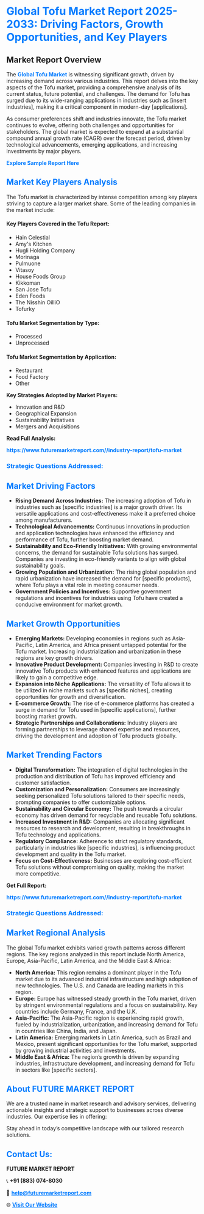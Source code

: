 <h1 style="color: #007BFF;">Global Tofu Market Report 2025-2033: Driving Factors, Growth Opportunities, and Key Players</h1>

<section id="overview">
<h2>Market Report Overview</h2>
<p>The <a href="https://www.futuremarketreport.com//industry-report/tofu-market" style="color: #007BFF; text-decoration: none;"><strong>Global Tofu Market</strong></a> is witnessing significant growth, driven by increasing demand across various industries. This report delves into the key aspects of the Tofu market, providing a comprehensive analysis of its current status, future potential, and challenges. The demand for Tofu has surged due to its wide-ranging applications in industries such as [insert industries], making it a critical component in modern-day [applications].</p>
<p>As consumer preferences shift and industries innovate, the Tofu market continues to evolve, offering both challenges and opportunities for stakeholders. The global market is expected to expand at a substantial compound annual growth rate (CAGR) over the forecast period, driven by technological advancements, emerging applications, and increasing investments by major players.</p>
</section>

<section id="overview">
<p><a href="https://www.futuremarketreport.com//request-sample/reportId=86519" style="color: #007BFF; text-decoration: none;"><strong>Explore Sample Report Here</strong></a></p>
</section>

<section id="key-players">
<h2 style="color: #007BFF;">Market Key Players Analysis</h2>
<p>The Tofu market is characterized by intense competition among key players striving to capture a larger market share. Some of the leading companies in the market include:</p>
<h4>Key Players Covered in the Tofu Report:</h4>
<ul><li>Hain Celestial</li><li>Amy&#039;s Kitchen</li><li>Hugli Holding Company</li><li>Morinaga</li><li>Pulmuone</li><li>Vitasoy</li><li>House Foods Group</li><li>Kikkoman</li><li>San Jose Tofu</li><li>Eden Foods</li><li>The Nisshin OilliO</li><li>Tofurky</li></ul>
<h4>Tofu Market Segmentation by Type:</h4>
<ul><li>Processed</li><li>Unprocessed</li></ul>

<h4>Tofu Market Segmentation by Application:</h4>
<ul><li>Restaurant</li><li>Food Factory</li><li>Other</li></ul>
<p><strong>Key Strategies Adopted by Market Players:</strong></p>
<ul>
<li>Innovation and R&D</li>
<li>Geographical Expansion</li>
<li>Sustainability Initiatives</li>
<li>Mergers and Acquisitions</li>
</ul>
</section>

<section>
<p><strong>Read Full Analysis: </strong></p><a href="https://www.futuremarketreport.com//industry-report/tofu-market" style="color: #007BFF; text-decoration: none;"><strong>https://www.futuremarketreport.com//industry-report/tofu-market</strong></a>
<h3 style="color: #007BFF;">Strategic Questions Addressed:</h3>
</section>

<section id="driving-factors">
<h2 style="color: #007BFF;">Market Driving Factors</h2>
<ul>
<li><strong>Rising Demand Across Industries:</strong> The increasing adoption of Tofu in industries such as [specific industries] is a major growth driver. Its versatile applications and cost-effectiveness make it a preferred choice among manufacturers.</li>
<li><strong>Technological Advancements:</strong> Continuous innovations in production and application technologies have enhanced the efficiency and performance of Tofu, further boosting market demand.</li>
<li><strong>Sustainability and Eco-Friendly Initiatives:</strong> With growing environmental concerns, the demand for sustainable Tofu solutions has surged. Companies are investing in eco-friendly variants to align with global sustainability goals.</li>
<li><strong>Growing Population and Urbanization:</strong> The rising global population and rapid urbanization have increased the demand for [specific products], where Tofu plays a vital role in meeting consumer needs.</li>
<li><strong>Government Policies and Incentives:</strong> Supportive government regulations and incentives for industries using Tofu have created a conducive environment for market growth.</li>
</ul>
</section>

<section id="growth-opportunities">
<h2 style="color: #007BFF;">Market Growth Opportunities</h2>
<ul>
<li><strong>Emerging Markets:</strong> Developing economies in regions such as Asia-Pacific, Latin America, and Africa present untapped potential for the Tofu market. Increasing industrialization and urbanization in these regions are key growth drivers.</li>
<li><strong>Innovative Product Development:</strong> Companies investing in R&D to create innovative Tofu products with enhanced features and applications are likely to gain a competitive edge.</li>
<li><strong>Expansion into Niche Applications:</strong> The versatility of Tofu allows it to be utilized in niche markets such as [specific niches], creating opportunities for growth and diversification.</li>
<li><strong>E-commerce Growth:</strong> The rise of e-commerce platforms has created a surge in demand for Tofu used in [specific applications], further boosting market growth.</li>
<li><strong>Strategic Partnerships and Collaborations:</strong> Industry players are forming partnerships to leverage shared expertise and resources, driving the development and adoption of Tofu products globally.</li>
</ul>
</section>

<section id="trending-factors">
<h2 style="color: #007BFF;">Market Trending Factors</h2>
<ul>
<li><strong>Digital Transformation:</strong> The integration of digital technologies in the production and distribution of Tofu has improved efficiency and customer satisfaction.</li>
<li><strong>Customization and Personalization:</strong> Consumers are increasingly seeking personalized Tofu solutions tailored to their specific needs, prompting companies to offer customizable options.</li>
<li><strong>Sustainability and Circular Economy:</strong> The push towards a circular economy has driven demand for recyclable and reusable Tofu solutions.</li>
<li><strong>Increased Investment in R&D:</strong> Companies are allocating significant resources to research and development, resulting in breakthroughs in Tofu technology and applications.</li>
<li><strong>Regulatory Compliance:</strong> Adherence to strict regulatory standards, particularly in industries like [specific industries], is influencing product development and quality in the Tofu market.</li>
<li><strong>Focus on Cost-Effectiveness:</strong> Businesses are exploring cost-efficient Tofu solutions without compromising on quality, making the market more competitive.</li>
</ul>
</section>

<section>
<p><strong>Get Full Report: </strong></p><a href="https://www.futuremarketreport.com//industry-report/tofu-market" style="color: #007BFF; text-decoration: none;"><strong>https://www.futuremarketreport.com//industry-report/tofu-market</strong></a>
<h3 style="color: #007BFF;">Strategic Questions Addressed:</h3>
</section>


<section id="regional-analysis">
<h2 style="color: #007BFF;">Market Regional Analysis</h2>
<p>The global Tofu market exhibits varied growth patterns across different regions. The key regions analyzed in this report include North America, Europe, Asia-Pacific, Latin America, and the Middle East & Africa:</p>
<ul>
<li><strong>North America:</strong> This region remains a dominant player in the Tofu market due to its advanced industrial infrastructure and high adoption of new technologies. The U.S. and Canada are leading markets in this region.</li>
<li><strong>Europe:</strong> Europe has witnessed steady growth in the Tofu market, driven by stringent environmental regulations and a focus on sustainability. Key countries include Germany, France, and the U.K.</li>
<li><strong>Asia-Pacific:</strong> The Asia-Pacific region is experiencing rapid growth, fueled by industrialization, urbanization, and increasing demand for Tofu in countries like China, India, and Japan.</li>
<li><strong>Latin America:</strong> Emerging markets in Latin America, such as Brazil and Mexico, present significant opportunities for the Tofu market, supported by growing industrial activities and investments.</li>
<li><strong>Middle East & Africa:</strong> The region’s growth is driven by expanding industries, infrastructure development, and increasing demand for Tofu in sectors like [specific sectors].</li>
</ul>
</section>

<footer>
<h2 style="color: #007BFF;">About FUTURE MARKET REPORT</h2>
<p>We are a trusted name in market research and advisory services, delivering actionable insights and strategic support to businesses across diverse industries. Our expertise lies in offering:</p>

<p>Stay ahead in today’s competitive landscape with our tailored research solutions.</p>

<h2 style="color: #007BFF;">Contact Us:</h2>
<p><strong>FUTURE MARKET REPORT</strong></p>
<p>📞 <strong>+91 (883) 074-8030</strong></p>
<p>📧 <strong><a href="mailto:help@futuremarketreport.com" style="color: #007BFF;">help@futuremarketreport.com</a></strong></p>
<p>🌐 <strong><a href="https://www.futuremarketreport.com/" style="color: #007BFF;">Visit Our Website</a></strong></p>
</footer>